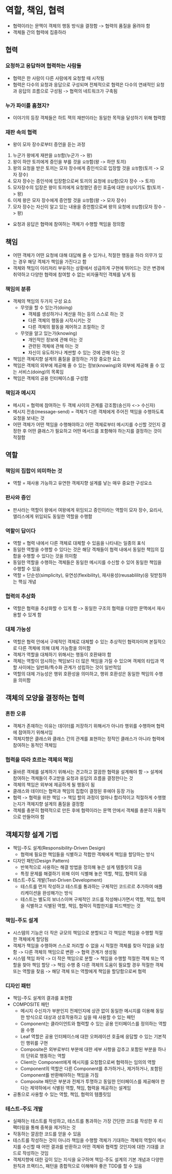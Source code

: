 # 역할, 책임, 협력
- 협력이라는 문맥이 객체의 행동 방식을 결정함 -> 협력의 품질을 올려야 함
- 객체들 간의 협력에 집중하라

## 협력
### 요청하고 응답하며 협력하는 사람들
- 협력은 한 사람이 다른 사람에게 요청할 때 시작됨
- 협력은 다수의 요청과 응답으로 구성되며 전체적으로 협력은 다수의 연쇄적인 요청과 응답의 흐름으로 구성됨 -> 협력의 네트워크가 구축됨

### 누가 파이를 훔쳤지?
- 이야기의 등장 객체들은 하트 잭의 재판이라는 동일한 목적을 달성하기 위해 협력함

### 재판 속의 협력
- 왕이 모자 장수로부터 증언을 듣는 과정
1. 누군가 왕에게 재판을 `요청`함(누군가 -> 왕)
2. 왕이 하얀 토끼에게 증인을 부를 것을 `요청`함(왕 -> 하얀 토끼)
3. 왕의 요청을 받은 토끼는 모자 장수에게 증인석으로 입장할 것을 `요청`함(토끼 -> 모자 장수)
4. 모자 장수는 증인석에 입장함으로써 토끼의 요청에 `응답`함(모자 장수 -> 토끼)
5. 모자장수의 입장은 왕이 토끼에게 요청했던 증인 호출에 대한 `응답`이기도 함(토끼 -> 왕)
6. 이제 왕은 모자 장수에게 증언할 것을 `요청`함(왕 -> 모자 장수)
7. 모자 장수는 자신이 알고 있는 내용을 증언함으로써 왕의 요청에 `응답`함(모자 장수 -> 왕)
- 요청과 응답은 협력에 참여하는 객체가 수행할 책임을 정의함

## 책임
- 어떤 객체가 어떤 요청에 대해 대답해 줄 수 있거나, 적절한 행동을 하라 의무가 있는 경우 해당 겍체가 책임을 가진다고 함
- 객체와 책임이 이리저리 부유하는 상황에서 성급하게 구현에 뛰어드는 것은 변경에 취약하고 다양한 협력에 참여할 수 없는 비자율적인 객체를 낳게 됨

### 책임의 분류
- 객체의 책임의 두가지 구성 요소
    - 무엇을 할 수 있는가(doing)
        - 객체를 생성하거나 계산을 하는 등의 스스로 하는 것
        - 다른 객체의 행동을 시작시키는 것
        - 다른 객체의 활동을 제어하고 조절하는 것
    - 무엇을 알고 있는가(knowing)
        - 개인적인 정보에 관해 아는 것
        - 관련된 객체에 관해 아는 것
        - 자신이 유도하거나 계싼할 수 있는 것에 관해 아는 것
- 책임은 객체지향 설계의 품질을 결정하는 가장 중요한 요소
- 책임은 객체의 외부에 제공해 줄 수 있는 정보(knowing)와 외부에 제공해 줄 수 있는 서비스(doing)의 목록임
- 책임은 객체의 공용 인터페이스를 구성함

### 책임과 메시지
- 메시지 = 협력에 참여하는 두 객체 사이의 관계를 강조함(송신자 <-> 수신자)
- 메시지 전송(message-send) = 객체가 다른 객체에게 주어진 책임을 수행하도록 요청을 보내는 것
- 어떤 객체가 어떤 책임을 수행해야하고 어떤 객체로부터 메시지를 수신할 것인지 결정한 후 어떤 클래스가 필요하고 어떤 메서드를 포함해야 하는지를 결정하는 것이 적절함

## 역할
### 책임의 집합이 의미하는 것
- 역할 = 재사용 가능하고 유연한 객체지향 설계를 낳는 매우 중요한 구성요소

### 판사와 증인
- 판사라는 역할이 왕에서 여왕에게 위임되고 증인이라는 역할이 모자 장수, 요리사, 앨리스에게 위임되도 동일한 역할을 수행함

### 역할이 답이다
- 역할 = 협력 내에서 다른 객체로 대체할 수 있음을 나타내는 일종의 표식
- 동일한 역할을 수행할 수 있다는 것은 해당 겍채들이 협력 내에서 동일한 책임의 집합을 수행할 수 있다는 것을 의미함
- 동일한 역할을 수행하는 객체들은 동일한 메시지를 수신할 수 있어 동일한 책임을 수행할 수 있음
- 역할 = 단순성(simplicity), 유연성(flexibility), 재사용성(reusablility)응 뒷받침하는 핵심 개념

### 협력의 추상화
- 역할은 협력을 추상화할 수 있게 함 -> 동일한 구조의 협력을 다양한 문맥에서 재사용할 수 있게 함

### 대체 가능성
- 역할은 협력 안에서 구체적인 객체로 대체할 수 있는  추상적인 협력자이며 본질적으로 다른 객체에 의해 대체 가능함을 의미함
- 객체가 역할을 대체하기 위해서는 행동이 호환돼야 함
- 객체는 역할이 암시하는 책임보다 더 많은 책임을 가질 수 있으며 객체의 타입과 역할 사이에는 일반화/특수화 관계가 성립하는 것이 일반적임
- 역할의 대체 가능성은 행위 호환성을 의미하고, 행위 호환성은 동일한 책임의 수행을 의미함

## 객체의 모양을 결정하는 협력
### 흔한 오류
- 객체가 존재하는 이유는 데이터를 저장하기 위해서가 아니라 행위를 수행하며 협력에 참여하기 위해서임
- 객체지향은 클래스와 클래스 간의 관계를 표현하는 정적인 클래스가 아니라 협력에 참여하는 동적인 객체임

### 협력을 따라 흐르는 객체의 책임
- 올바른 객체를 설계하기 위해서는 견고하고 깔끔한 협력을 설계해야 함 -> 설계에 참여하는 객체들이 주고받을 요청과 응답의 흐름을 결정한다는 것
- 객체의 책임은 외부에 제공하게 될 행동이 됨
- 클래스와 데이터는 협력과 책임의 집합이 결정된 후에야 등장 가능
- 협력 -> 협력을 위한 책임 -> 책임 할의 과정이 얼마나 합리적이고 적절하게 수행했는지가 객체지향 설계의 품질을 결정함
- 객체를 충분히 협력적으로 만든 후에 협력이라는 문맥 안에서 객체를 충분히 자율적으로 만들어야 함

## 객체지향 설계 기법
- 책임-주도 설계(Responsibility-Driven Design)
    - 협력에 필요한 책임들을 식별하고 적합한 객체에게 책임을 할당하는 방식
- 디자인 패턴(Design Pattern)
    - 반복적으로 사용하는 해결 방법을 정의해 놓은 설계 템플릿의 모음
    - 특정 문제를 해결하기 위해 이미 식별해 놓은 역할, 책임, 협력의 모음
- 테스트-주도 개발(Test-Driven Development)
    - 테스트를 먼저 작성하고 테스트를 통과하는 구체적인 코드르르 추가하여 애플리케이션을 완성해가는 방식
    - 테스트는 별도의 보너스이며 구체적인 코드를 작성해나가면서 역할, 책임, 협력을 식별하고 식별된 역할, 책임, 협력이 적합한지를 피드백받는 것

### 책임-주도 설계
- 시스템의 기능은 더 작은 규모의 책임으로 분할되고 각 책임은 책임을 수행할 적절한 객체에게 할당됨
- 객체가 책임을 수행하며 스스로 처리할 수 없을 시 적절한 객체를 찾아 작업을 요청함 -> 다른 객체의 책임으로 변환 -> 협력 관계가 생성됨
- 시스템 책임 파악 -> 더 작은 책임으로 분할 -> 책임을 수행할 적절한 객체 또는 역할을 찾아 책임 할당 -> 책임 수행 중 다른 객체의 도움이 필요할 경우 적절한 객체 또는 역할을 찾음 -> 해당 객체 또는 역할에게 책임을 할당함으로써 협력

### 디자인 패턴
- 책임-주도 설계의 결과를 표현함
- COMPOSITE 패턴
    - 메시지 수신자가 부분인지 전체인지에 상관 없이 동일한 메시지를 이용해 동일한 방식으로 대상과 상호작용하고 싶을 때 사용할 수 있는 패턴
    - Component는 클라이언트와 협력할 수 있는 공용 인터페이스를 정의하는 역할을 수행
    - Leaf 역할은 공용 인터페이스에 대한 오퍼레이션 호출에 응답할 수 있는 기본적인 행위를 구현
    - Composite은 외부로부터 부분에 대한 세부 사항을 감추고 포함된 부분을 하나의 단위로 행동하는 역할
    - Client는 Component에게 메시지를 요청함으로써 협력하는 임의의 역할
    - Component의 역할은 다른 Component를 추가하거나, 제거하거나, 포함된 Component를 반환해야하는 책임을 가짐
    - Composite 패턴은 부분과 전체가 투명하고 동일한 인터페이스를 제공해야 한다는 제약하에서 식별된 역할, 책임, 협력을 제공하는 설계임
- 공통으로 사용할 수 있는 역할, 책임, 협력의 템플릿임

### 테스트-주도 개발
- 실패하는 테스트를 작성하고, 테스트를 통과하는 가장 간단한 코드를 작성한 후 리팩터링을 통해 중복을 제거하는 것
- 작동하는 깔끔한 코드를 얻을 수 있음
- 테스트를 작성하는 것이 아니라 책임을 수행할 객체가 기대하는 객체의 역할이 메시지를 수신할 때 어떤 결과를 반환하고 어떤 객체와 협력할 것인지에 대한 기대를 코드로 작성하는 것임
- 객체지향에 대한 깊이 있는 지식을 요구하며 책임-주도 설계의 기본 개념과 다양한 원칙과 프랙티스, 패턴을 종합적으로 이해해야 좋은 TDD를 할 수 있음